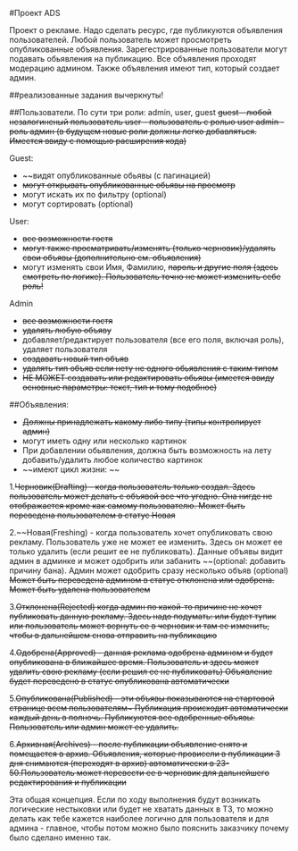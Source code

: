 #Проект ADS

Проект о рекламе. Надо сделать ресурс, где публикуются объявления пользователей. Любой пользователь может просмотреть опубликованные объявления. Зарегестрированные пользователи могут подавать обьявления на публикацию. Все объявления проходят модерацию админом. Также объявления имеют тип, который создает админ.

##реализованные задания вычеркнуты!

##Пользователи. 
По сути три роли: admin, user, guest
~~guest - любой незалогиненый пользователь
user - пользователь с ролью user
admin - роль админ
(в будущем новые роли должны легко добавляться. Имеется ввиду с помощью расширения кода)~~

Guest: 
  - ~~видят опубликованные обьявы (с пагинацией)
  - ~~могут открывать опубликованные обьявы на просмотр~~
  - могут искать их по фильтру (optional)
  - могут сортировать (optional)

User:
  - ~~все возможности гостя~~
  - ~~могут также просматривать/изменять (только черновик)/удалять свои объявы (дополнительно см. объявления)~~
  - могут изменять свои Имя, Фамилию, ~~пароль и другие поля (здесь смотреть по логике). Пользователь точно не может изменить себе роль!~~

Admin
  - ~~все возможности гостя~~
  - ~~удалять любую объяву~~
  - добавляет/редактирует пользователя (все его поля, включая роль), удаляет пользователя
  - ~~создавать новый тип объяв~~
  - ~~удалять тип объяв если нету не одного обьявления с таким типом~~
  - ~~НЕ МОЖЕТ создавать или редактировать обьявы (имеется ввиду основные параметры: текст, тип и тому подобное)~~


##Объявления:
  - ~~Должны принадлежать какому либо типу (типы контролирует админ)~~
  - могут иметь одну или несколько картинок
  - При добавлении обьявления, должна быть возможность на лету добавить/удалить любое количество картинок
  - ~~имеют цикл жизни: ~~

1.~~Черновик(Drafting) - когда пользователь только создал. Здесь пользователь может делать с объявой все что угодно. Она нигде не отображается кроме как самому пользователю.
Может быть переведена пользователем в статус Новая~~

2.~~Новая(Freshing) - когда пользователь хочет опубликовать свою рекламу. 
Пользователь уже не может ее изменить. Здесь он может ее только удалить (если решит ее не публиковать).
Данные объявы видит админ в админке и может одобрить или забанить ~~(optional: добавить причину бана). 
Админ может одобрить сразу несколько объяв (optional)
~~Может быть переведена админом в статус отклонена или одобрена.
Может быть удалена пользователем~~

3.~~Отклонена(Rejected) когда админ по какой-то причине не хочет публиковать данную рекламу.
Здесь надо подумать: или будет тупик или пользователь может вернуть ее в черновик и там ее изменить, чтобы в дальнейшем снова отправить на публикацию~~

4.~~Одобрена(Approved) - данная реклама одобрена админом и будет опубликована в ближайшее время. 
Пользователь и здесь может удалить свою рекламу (если решил ее не публиковать)
Объявление будет переведено в статус опубликована автоматически~~

5.~~Опубликована(Published) - эти объявы показываются на стартовой странице всем пользователям~
Публикация происходит автоматически каждый день в полночь. Публикуются все одобренные объявы.
Пользователь или админ может ее удалить.~~

6.~~Архивная(Archives) - после публикации объявление снято и помещается в архив.
Объявления, которые провисели в публикации 3 дня снимаются (переходят в архив) автоматически в 23-50.Пользователь может перевести ее в черновик для дальнейшего редактирования и публикации~~

Эта общая концепция. Если по ходу выполнения будут возникать логические нестыковки или будет не хватать данных в ТЗ, то можно делать как тебе кажется наиболее логично для пользователя и для админа - главное, чтобы потом можно было пояснить заказчику почему было сделано именно так.